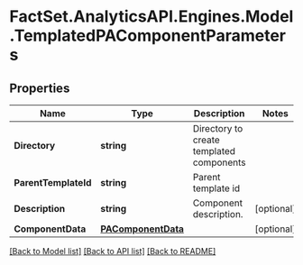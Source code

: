 # FactSet.AnalyticsAPI.Engines.Model.TemplatedPAComponentParameters

## Properties

Name | Type | Description | Notes
------------ | ------------- | ------------- | -------------
**Directory** | **string** | Directory to create templated components | 
**ParentTemplateId** | **string** | Parent template id | 
**Description** | **string** | Component description. | [optional] 
**ComponentData** | [**PAComponentData**](PAComponentData.md) |  | [optional] 

[[Back to Model list]](../README.md#documentation-for-models) [[Back to API list]](../README.md#documentation-for-api-endpoints) [[Back to README]](../README.md)

